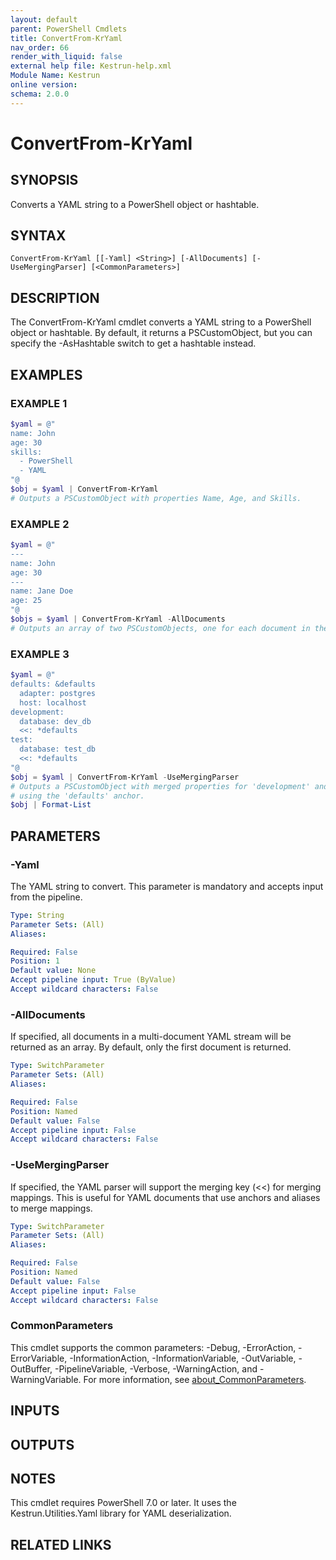```yaml
---
layout: default
parent: PowerShell Cmdlets
title: ConvertFrom-KrYaml
nav_order: 66
render_with_liquid: false
external help file: Kestrun-help.xml
Module Name: Kestrun
online version:
schema: 2.0.0
---
```


# ConvertFrom-KrYaml

## SYNOPSIS
Converts a YAML string to a PowerShell object or hashtable.

## SYNTAX

```
ConvertFrom-KrYaml [[-Yaml] <String>] [-AllDocuments] [-UseMergingParser] [<CommonParameters>]
```

## DESCRIPTION
The ConvertFrom-KrYaml cmdlet converts a YAML string to a PowerShell object or
hashtable.
By default, it returns a PSCustomObject, but you can specify the
-AsHashtable switch to get a hashtable instead.

## EXAMPLES

### EXAMPLE 1
```powershell
$yaml = @"
name: John
age: 30
skills:
  - PowerShell
  - YAML
"@
$obj = $yaml | ConvertFrom-KrYaml
# Outputs a PSCustomObject with properties Name, Age, and Skills.
```

### EXAMPLE 2
```powershell
$yaml = @"
---
name: John
age: 30
---
name: Jane Doe
age: 25
"@
$objs = $yaml | ConvertFrom-KrYaml -AllDocuments
# Outputs an array of two PSCustomObjects, one for each document in the YAML stream.
```

### EXAMPLE 3
```powershell
$yaml = @"
defaults: &defaults
  adapter: postgres
  host: localhost
development:
  database: dev_db
  <<: *defaults
test:
  database: test_db
  <<: *defaults
"@
$obj = $yaml | ConvertFrom-KrYaml -UseMergingParser
# Outputs a PSCustomObject with merged properties for 'development' and 'test' sections
# using the 'defaults' anchor.
$obj | Format-List
```

## PARAMETERS

### -Yaml
The YAML string to convert.
This parameter is mandatory and accepts input from the pipeline.

```yaml
Type: String
Parameter Sets: (All)
Aliases:

Required: False
Position: 1
Default value: None
Accept pipeline input: True (ByValue)
Accept wildcard characters: False
```

### -AllDocuments
If specified, all documents in a multi-document YAML stream will be returned as an array.
By default, only the first document is returned.

```yaml
Type: SwitchParameter
Parameter Sets: (All)
Aliases:

Required: False
Position: Named
Default value: False
Accept pipeline input: False
Accept wildcard characters: False
```

### -UseMergingParser
If specified, the YAML parser will support the merging key (\<\<) for merging mappings.
This is useful for YAML documents that use anchors and aliases to merge mappings.

```yaml
Type: SwitchParameter
Parameter Sets: (All)
Aliases:

Required: False
Position: Named
Default value: False
Accept pipeline input: False
Accept wildcard characters: False
```

### CommonParameters
This cmdlet supports the common parameters: -Debug, -ErrorAction, -ErrorVariable, -InformationAction, -InformationVariable, -OutVariable, -OutBuffer, -PipelineVariable, -Verbose, -WarningAction, and -WarningVariable. For more information, see [about_CommonParameters](http://go.microsoft.com/fwlink/?LinkID=113216).

## INPUTS

## OUTPUTS

## NOTES
This cmdlet requires PowerShell 7.0 or later.
It uses the Kestrun.Utilities.Yaml library for YAML deserialization.

## RELATED LINKS
